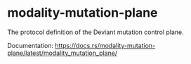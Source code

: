 # modality-mutation-plane

The protocol definition of the Deviant mutation control plane.

Documentation: https://docs.rs/modality-mutation-plane/latest/modality_mutation_plane/
